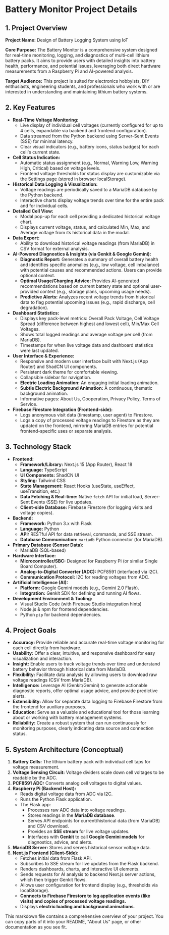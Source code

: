 
# Battery Monitor Project Details

## 1. Project Overview

**Project Name:** Design of Battery Logging System using IoT

**Core Purpose:**
The Battery Monitor is a comprehensive system designed for real-time monitoring, logging, and diagnostics of multi-cell lithium battery packs. It aims to provide users with detailed insights into battery health, performance, and potential issues, leveraging both direct hardware measurements from a Raspberry Pi and AI-powered analysis.

**Target Audience:**
This project is suited for electronics hobbyists, DIY enthusiasts, engineering students, and professionals who work with or are interested in understanding and maintaining lithium battery systems.

## 2. Key Features

*   **Real-Time Voltage Monitoring:**
    *   Live display of individual cell voltages (currently configured for up to 4 cells, expandable via backend and frontend configuration).
    *   Data streamed from the Python backend using Server-Sent Events (SSE) for minimal latency.
    *   Clear visual indicators (e.g., battery icons, status badges) for each cell's current state.
*   **Cell Status Indication:**
    *   Automatic status assignment (e.g., Normal, Warning Low, Warning High, Critical) based on voltage levels.
    *   Frontend voltage thresholds for status display are customizable via the Settings page (stored in browser localStorage).
*   **Historical Data Logging & Visualization:**
    *   Voltage readings are periodically saved to a MariaDB database by the Python backend.
    *   Interactive charts display voltage trends over time for the entire pack and for individual cells.
*   **Detailed Cell View:**
    *   Modal pop-up for each cell providing a dedicated historical voltage chart.
    *   Displays current voltage, status, and calculated Min, Max, and Average voltage from its historical data in the modal.
*   **Data Export:**
    *   Ability to download historical voltage readings (from MariaDB) in CSV format for external analysis.
*   **AI-Powered Diagnostics & Insights (via Genkit & Google Gemini):**
    *   **Diagnostic Report:** Generates a summary of overall battery health and identifies specific anomalies (e.g., low voltage, cell imbalance) with potential causes and recommended actions. Users can provide optional context.
    *   **Optimal Usage/Charging Advice:** Provides AI-generated recommendations based on current battery state and optional user-provided context (e.g., storage plans, upcoming usage needs).
    *   **Predictive Alerts:** Analyzes recent voltage trends from historical data to flag potential upcoming issues (e.g., rapid discharge, cell degradation).
*   **Dashboard Statistics:**
    *   Displays key pack-level metrics: Overall Pack Voltage, Cell Voltage Spread (difference between highest and lowest cell), Min/Max Cell Voltages.
    *   Shows total logged readings and average voltage per cell (from MariaDB).
    *   Timestamps for when live voltage data and dashboard statistics were last updated.
*   **User Interface & Experience:**
    *   Responsive and modern user interface built with Next.js (App Router) and ShadCN UI components.
    *   Persistent dark theme for comfortable viewing.
    *   Collapsible sidebar for navigation.
    *   **Electric Loading Animation:** An engaging initial loading animation.
    *   **Subtle Electric Background Animation:** A continuous, thematic background animation.
    *   Informative pages: About Us, Cooperation, Privacy Policy, Terms of Service.
*   **Firebase Firestore Integration (Frontend-side):**
    *   Logs anonymous visit data (timestamp, user agent) to Firestore.
    *   Logs a copy of processed voltage readings to Firestore as they are updated on the frontend, mirroring MariaDB entries for potential frontend-specific uses or separate analysis.

## 3. Technology Stack

*   **Frontend:**
    *   **Framework/Library:** Next.js 15 (App Router), React 18
    *   **Language:** TypeScript
    *   **UI Components:** ShadCN UI
    *   **Styling:** Tailwind CSS
    *   **State Management:** React Hooks (useState, useEffect, useTransition, etc.)
    *   **Data Fetching & Real-time:** Native `fetch` API for initial load, Server-Sent Events (SSE) for live updates.
    *   **Client-side Database:** Firebase Firestore (for logging visits and voltage copies).
*   **Backend:**
    *   **Framework:** Python 3.x with Flask
    *   **Language:** Python
    *   **API:** RESTful API for data retrieval, commands, and SSE stream.
    *   **Database Communication:** `mariadb` Python connector (for MariaDB).
*   **Primary Database (Sensor Data):**
    *   MariaDB (SQL-based)
*   **Hardware Interface:**
    *   **Microcontroller/SBC:** Designed for Raspberry Pi (or similar Single Board Computer).
    *   **Analog-to-Digital Converter (ADC):** PCF8591 (interfaced via I2C).
    *   **Communication Protocol:** I2C for reading voltages from ADC.
*   **Artificial Intelligence (AI):**
    *   **Platform:** Google Gemini models (e.g., Gemini 2.0 Flash).
    *   **Integration:** Genkit SDK for defining and running AI flows.
*   **Development Environment & Tooling:**
    *   Visual Studio Code (with Firebase Studio integration hints)
    *   Node.js & npm for frontend dependencies.
    *   Python `pip` for backend dependencies.

## 4. Project Goals

*   **Accuracy:** Provide reliable and accurate real-time voltage monitoring for each cell directly from hardware.
*   **Usability:** Offer a clear, intuitive, and responsive dashboard for easy visualization and interaction.
*   **Insight:** Enable users to track voltage trends over time and understand battery behavior through historical data from MariaDB.
*   **Flexibility:** Facilitate data analysis by allowing users to download raw voltage readings (CSV from MariaDB).
*   **Intelligence:** Leverage AI (Genkit/Gemini) to generate actionable diagnostic reports, offer optimal usage advice, and provide predictive alerts.
*   **Extensibility:** Allow for separate data logging to Firebase Firestore from the frontend for auxiliary purposes.
*   **Education:** Serve as a valuable and educational tool for those learning about or working with battery management systems.
*   **Reliability:** Create a robust system that can run continuously for monitoring purposes, clearly indicating data source and connection status.

## 5. System Architecture (Conceptual)

1.  **Battery Cells:** The lithium battery pack with individual cell taps for voltage measurement.
2.  **Voltage Sensing Circuit:** Voltage dividers scale down cell voltages to be readable by the ADC.
3.  **PCF8591 ADC:** Converts analog cell voltages to digital values.
4.  **Raspberry Pi (Backend Host):**
    *   Reads digital voltage data from ADC via I2C.
    *   Runs the Python Flask application.
    *   The Flask app:
        *   Processes raw ADC data into voltage readings.
        *   Stores readings in the **MariaDB database**.
        *   Serves API endpoints for current/historical data (from MariaDB) and CSV download.
        *   Provides an **SSE stream** for live voltage updates.
        *   Interfaces with **Genkit** to call **Google Gemini models** for diagnostics, advice, and alerts.
5.  **MariaDB Server:** Stores and serves historical sensor voltage data.
6.  **Next.js Frontend (Client-Side):**
    *   Fetches initial data from Flask API.
    *   Subscribes to SSE stream for live updates from the Flask backend.
    *   Renders dashboards, charts, and interactive UI elements.
    *   Sends requests for AI analysis to backend Next.js server actions, which then trigger Genkit flows.
    *   Allows user configuration for frontend display (e.g., thresholds via localStorage).
    *   **Connects to Firebase Firestore to log application events (like visits) and copies of processed voltage readings.**
    *   Displays **electric loading and background animations**.

This markdown file contains a comprehensive overview of your project. You can copy parts of it into your README, "About Us" page, or other documentation as you see fit.
